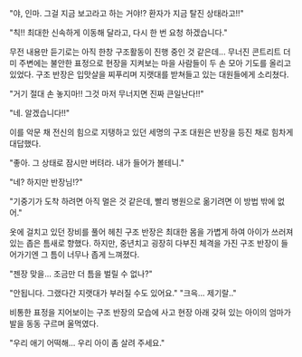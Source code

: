 "야, 인마. 그걸 지금 보고라고 하는 거야!? 환자가 지금 탈진 상태라고!!" 

"칙!! 최대한 신속하게 이동해 달라고, 다시 한 번 요청 하겠습니다." 

무전 내용만 듣기로는 아직 한창 구조활동이 진행 중인 것 같은데... 
무너진 콘트리트 더미 주변에는 불안한 표정으로 현장을 지켜보는 마을 사람들이 두 손 모아 기도를 올리고 있었다. 
구조 반장은 입맛살을 찌푸리며 지랫대를 받쳐들고 있는 대원들에게 소리쳤다. 

"거기 절대 손 놓지마!! 그것 마저 무너지면 진짜 큰일난다!!" 

"네. 알겠습니다!!" 

이를 악문 채 전신의 힘으로 지탱하고 있던 세명의 구조 대원은 반장을 등진 채로 힘차게 대답했다. 

"좋아. 그 상태로 잠시만 버텨라. 내가 들어가 볼테니." 

"네? 하지만 반장님!?" 

"기중기가 도착 하려면 아직 멀은 것 같은데, 빨리 병원으로 옮기려면 이 방법 밖에 없어." 

옷에 걸치고 있던 장비를 풀어 헤친 구조 반장은 최대한 몸을 가볍게 하여 아이가 쓰러져 있는 좁은 틈새로 향했다. 
하지만, 중년치고 굉장히 다부진 체격을 가진 구조 반장이 들어가기엔 그 틈이 너무나 좁게 느껴졌다. 

"젠장 맞을... 조금만 더 틈을 벌릴 수 없나?" 

"안됩니다. 그랬다간 지랫대가 부러질 수도 있어요." 
"크윽... 제기랄.." 

비통한 표정을 지어보이는 구조 반장의 모습에 사고 현장 아래 갖혀 있는 아이의 엄마가 발을 동동 구르며 울먹였다. 

"우리 애기 어떡해... 우리 아이 좀 살려 주세요." 